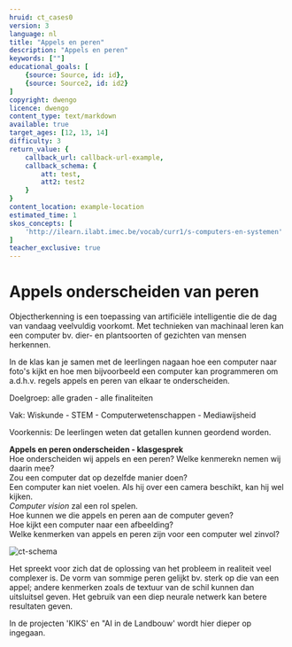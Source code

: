 ```yaml
---
hruid: ct_cases0
version: 3
language: nl
title: "Appels en peren"
description: "Appels en peren"
keywords: [""]
educational_goals: [
    {source: Source, id: id}, 
    {source: Source2, id: id2}
]
copyright: dwengo
licence: dwengo
content_type: text/markdown
available: true
target_ages: [12, 13, 14]
difficulty: 3
return_value: {
    callback_url: callback-url-example,
    callback_schema: {
        att: test,
        att2: test2
    }
}
content_location: example-location
estimated_time: 1
skos_concepts: [
    'http://ilearn.ilabt.imec.be/vocab/curr1/s-computers-en-systemen'
]
teacher_exclusive: true
---
```

# Appels onderscheiden van peren
Objectherkenning is een toepassing van artificiële intelligentie die de dag van vandaag veelvuldig voorkomt. Met technieken van machinaal leren kan een computer bv. dier- en plantsoorten of gezichten van mensen herkennen. 

In de klas kan je samen met de leerlingen nagaan hoe een computer naar foto's kijkt en hoe men bijvoorbeeld een computer kan programmeren om a.d.h.v. regels appels en peren van elkaar te onderscheiden.

Doelgroep: alle graden - alle finaliteiten

Vak: Wiskunde -  STEM - Computerwetenschappen - Mediawijsheid

Voorkennis: De leerlingen weten dat getallen kunnen geordend worden.

<div class="alert alert-box alert-success">
    <strong>Appels en peren onderscheiden - klasgesprek</strong><br>
Hoe onderscheiden wij appels en een peren? Welke kenmerekn nemen wij daarin mee?<br>
Zou een computer dat op dezelfde manier doen?<br>
Een computer kan niet voelen. Als hij over een camera beschikt, kan hij wel kijken.<br>
<em>Computer vision</em> zal een rol spelen.<br>
Hoe kunnen we die appels en peren aan de computer geven?<br>
Hoe kijkt een computer naar een afbeelding?<br> 
Welke kenmerken van appels en peren zijn voor een computer wel zinvol? 
</div>

![ct-schema](@learning-object/m_ct_cases0/nl/3)

Het spreekt voor zich dat de oplossing van het probleem in realiteit veel complexer is. De vorm van sommige peren gelijkt bv. sterk op die van een appel; andere kenmerken zoals de textuur van de schil kunnen dan uitsluitsel geven. Het gebruik van een diep neurale netwerk kan betere resultaten geven. 

In de projecten 'KIKS' en "AI in de Landbouw' wordt hier dieper op ingegaan. 

